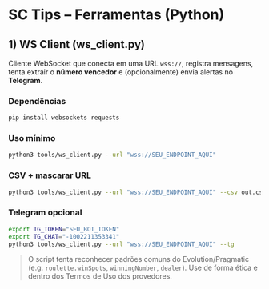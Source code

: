 
# SC Tips – Ferramentas (Python)

## 1) WS Client (ws_client.py)
Cliente WebSocket que conecta em uma URL `wss://`, registra mensagens, tenta extrair o **número vencedor** e (opcionalmente) envia alertas no **Telegram**.

### Dependências
```bash
pip install websockets requests
```

### Uso mínimo
```bash
python3 tools/ws_client.py --url "wss://SEU_ENDPOINT_AQUI"
```

### CSV + mascarar URL
```bash
python3 tools/ws_client.py --url "wss://SEU_ENDPOINT_AQUI" --csv out.csv --mask
```

### Telegram opcional
```bash
export TG_TOKEN="SEU_BOT_TOKEN"
export TG_CHAT="-1002211353341"
python3 tools/ws_client.py --url "wss://SEU_ENDPOINT_AQUI" --tg
```

> O script tenta reconhecer padrões comuns do Evolution/Pragmatic (e.g. `roulette.winSpots`, `winningNumber`, `dealer`).
> Use de forma ética e dentro dos Termos de Uso dos provedores.
